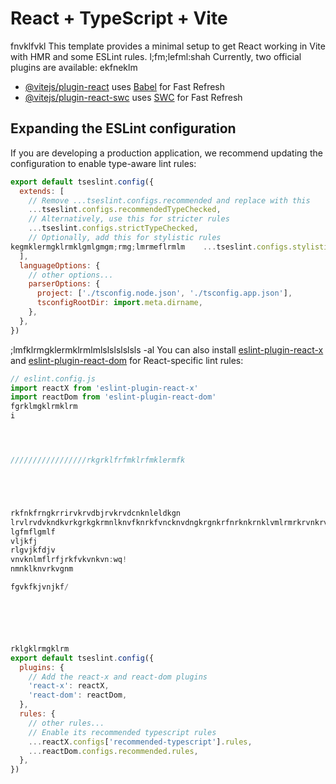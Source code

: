 # React + TypeScript + Vite
fnvklfvkl
This template provides a minimal setup to get React working in Vite with HMR and some ESLint rules.
l;fm;lefml:shah
Currently, two official plugins are available:
ekfneklm
- [@vitejs/plugin-react](https://github.com/vitejs/vite-plugin-react/blob/main/packages/plugin-react) uses [Babel](https://babeljs.io/) for Fast Refresh
- [@vitejs/plugin-react-swc](https://github.com/vitejs/vite-plugin-react/blob/main/packages/plugin-react-swc) uses [SWC](https://swc.rs/) for Fast Refresh

## Expanding the ESLint configuration

If you are developing a production application, we recommend updating the configuration to enable type-aware lint rules:

```js
export default tseslint.config({
  extends: [
    // Remove ...tseslint.configs.recommended and replace with this
    ...tseslint.configs.recommendedTypeChecked,
    // Alternatively, use this for stricter rules
    ...tseslint.configs.strictTypeChecked,
    // Optionally, add this for stylistic rules
kegmklermgklrmklgmlgmgm;rmg;lmrmeflrmlm    ...tseslint.configs.stylisticTypeChecked,
  ],
  languageOptions: {
    // other options...
    parserOptions: {
      project: ['./tsconfig.node.json', './tsconfig.app.json'],
      tsconfigRootDir: import.meta.dirname,
    },
  },
})
```
;lmfklrmgklermklrmlmlslslslslsls -al
You can also install [eslint-plugin-react-x](https://github.com/Rel1cx/eslint-react/tree/main/packages/plugins/eslint-plugin-react-x) and [eslint-plugin-react-dom](https://github.com/Rel1cx/eslint-react/tree/main/packages/plugins/eslint-plugin-react-dom) for React-specific lint rules:

```js
// eslint.config.js
import reactX from 'eslint-plugin-react-x'
import reactDom from 'eslint-plugin-react-dom'
fgrklmgklrmklrm
i




/////////////////rkgrklfrfmklrfmklermfk





rkfnkfrngkrrirvkrvdbjrvkrvdcnknleldkgn
lrvlrvdvkndkvrkgrkgkrmnlknvfknrkfvncknvdngkrgnkrfnrknkrnklvmlrmrkrvnkrvfvnklffvnklmvfnvkfnvnfk
lgfmflgmlf
vljkfj
rlgvjkfdjv
vnvknlmflrfjrkfvkvnkvn:wq!
nmnklknvrkvgnm

fgvkfkjvnjkf/






rklgklrmgklrm
export default tseslint.config({
  plugins: {
    // Add the react-x and react-dom plugins
    'react-x': reactX,
    'react-dom': reactDom,
  },
  rules: {
    // other rules...
    // Enable its recommended typescript rules
    ...reactX.configs['recommended-typescript'].rules,
    ...reactDom.configs.recommended.rules,
  },
})
```

